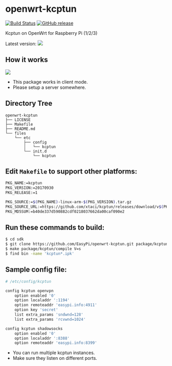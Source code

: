 openwrt-kcptun
==============

[![Build Status](https://travis-ci.org/EasyPi/openwrt-kcptun.svg?branch=master)](https://travis-ci.org/EasyPi/openwrt-kcptun)
[![GitHub release](https://img.shields.io/github/release/EasyPi/openwrt-kcptun.svg)](https://github.com/EasyPi/openwrt-kcptun/releases/latest)

Kcptun on OpenWrt for Raspberry Pi (1/2/3)

Latest version: [![](https://img.shields.io/github/release/xtaci/kcptun.svg)](https://github.com/xtaci/kcptun/releases/latest)

## How it works

![](https://github.com/xtaci/kcptun/raw/master/kcptun.png)

- This package works in client mode.
- Please setup a server somewhere.

## Directory Tree

```
openwrt-kcptun
├── LICENSE
├── Makefile
├── README.md
└── files
    └── etc
        ├── config
        │   └── kcptun
        └── init.d
            └── kcptun
```

## Edit `Makefile` to support other platforms:

```bash
PKG_NAME:=kcptun
PKG_VERSION:=20170930
PKG_RELEASE:=1

PKG_SOURCE:=$(PKG_NAME)-linux-arm-$(PKG_VERSION).tar.gz
PKG_SOURCE_URL:=https://github.com/xtaci/kcptun/releases/download/v$(PKG_VERSION)
PKG_MD5SUM:=b40de337d590882cdf0218037662da00caf090e2
```

## Run these commands to build:

```bash
$ cd sdk
$ git clone https://github.com/EasyPi/openwrt-kcptun.git package/kcptun
$ make package/kcptun/compile V=s
$ find bin -name 'kcptun*.ipk'
```

## Sample config file:

```bash
# /etc/config/kcptun

config kcptun openvpn
    option enabled '0'
    option localaddr ':1194'
    option remoteaddr 'easypi.info:4911'
    option key 'secret'
    list extra_params 'sndwnd=128'
    list extra_params 'rcvwnd=1024'

config kcptun shadowsocks
    option enabled '0'
    option localaddr ':8388'
    option remoteaddr 'easypi.info:8399'
```

- You can run multiple kcptun instances.
- Make sure they listen on different ports.
